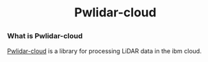 <!-- # Pwlidar-cloud
Library for processing LiDAR data in the ibm cloud -->

<h1><p align="center"> Pwlidar-cloud </p></h1>

### What is Pwlidar-cloud
[Pwlidar-cloud](https://github.com/AmmarAkran/pwlidar-cloud) is a library for processing LiDAR data in the ibm cloud.
